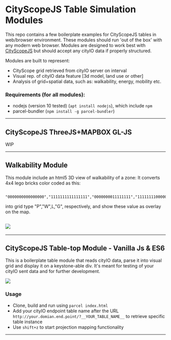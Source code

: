 # CityScopeJS Table Simulation Modules

This repo contains a few boilerplate examples for CityScopeJS tables in web/browser environment. These modules should run 'out of the box' with any modern web browser. Modules are designed to work best with [CityScopeJS](https://github.com/CityScope/CS_cityscopeJS) but should accept any cityIO data if properly structured.

Modules are built to represent:

- CityScope grid retrieved from cityIO server on interval
- Visual rep. of cityIO data feature [3d model, land use or other]
- Analysis of grid+spatial data, such as: walkability, energy, mobility etc.

### Requirements (for all modules):

- nodejs (version 10 tested) (`apt install nodejs`), which include `npm`
- parcel-bundler (`npm install -g parcel-bundler`)

---

## CityScopeJS ThreeJS+MAPBOX GL-JS

WIP

---

## Walkability Module

This module include an html5 3D view of walkability of a zone:
It converts 4x4 lego bricks color coded as this:

```
 "0000000000000000","1111111111111111","0000000011111111","1111111100000000"
```

into grid type "P","W",L,"G", respectively, and show these value as overlay on the map.

## ![](https://raw.githubusercontent.com/wiki/CityScope/CS_CityScopeJS_Simulation/img/WALK.gif)

---

## CityScopeJS Table-top Module - Vanilla Js & ES6

This is a boilerplate table module that reads cityIO data, parse it into visual grid and display it on a keystone-able div. It's meant for testing of your cityIO sent data and for further development.

![](https://raw.githubusercontent.com/wiki/CityScope/CS_CityScopeJS_Simulation/img/GENERIC.png)

### Usage

- Clone, build and run using `parcel index.html`
- Add your cityIO endpoint table name after the URL `http://your.domian.end.point/?__YOUR_TABLE_NAME__` to retrieve specific table instance
- Use `shift+z` to start projection mapping functionality

---
